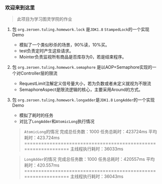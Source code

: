 ### 欢迎来到这里

> 此项目为学习图灵学院的作业

1. 包 `org.zeroen.tuling.homework.lock` 是`JDK1.8` `StampedLock`的一个实现Demo
   - 模拟了一个类似秒杀的场景，90%读，10%买。
   - test负责定时产生这些请求。
   - Mointer负责监视所有商品是否库存为0，若是结束程序。

2. 包 `org.zeroen.tuling.homework.semaphore` 是以AOP+Semaphore实现的一个对Controller层的限流
   - RequestLimit注解定义信号量大小，若为负数或者未定义就视为不限流
   - SemaphoreAspect是限流逻辑的核心，主要采用Around的方式。

3. 包 `org.zeroen.tuling.homework.longadder`是`JDK1.8` `LongAdder`的一个实现Demo
   - 模拟了耗时的任务
   - 对比了`LongAdder`和`AtomicLong`执行情况
   > `AtomicLong`的情况
     完成总任务数：1000
     任务总耗时：423724ms
     平均耗时：423.724ms
     ===============================================================
     主线程执行耗时：36033ms
     
   > `LongAdder`的情况
     完成总任务数：1000
     任务总耗时：420557ms
     平均耗时：420.557ms
     ===============================================================
     主线程执行耗时：36043ms